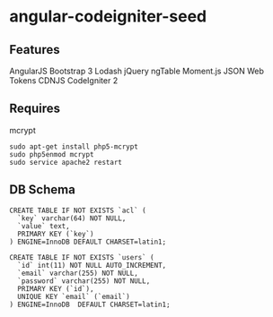 # angular-codeigniter-seed

## Features

AngularJS
Bootstrap 3
Lodash
jQuery
ngTable
Moment.js
JSON Web Tokens
CDNJS
CodeIgniter 2

## Requires

mcrypt

````
sudo apt-get install php5-mcrypt
sudo php5enmod mcrypt
sudo service apache2 restart
````

## DB Schema

````
CREATE TABLE IF NOT EXISTS `acl` (
  `key` varchar(64) NOT NULL,
  `value` text,
  PRIMARY KEY (`key`)
) ENGINE=InnoDB DEFAULT CHARSET=latin1;

CREATE TABLE IF NOT EXISTS `users` (
  `id` int(11) NOT NULL AUTO_INCREMENT,
  `email` varchar(255) NOT NULL,
  `password` varchar(255) NOT NULL,
  PRIMARY KEY (`id`),
  UNIQUE KEY `email` (`email`)
) ENGINE=InnoDB  DEFAULT CHARSET=latin1;
````

